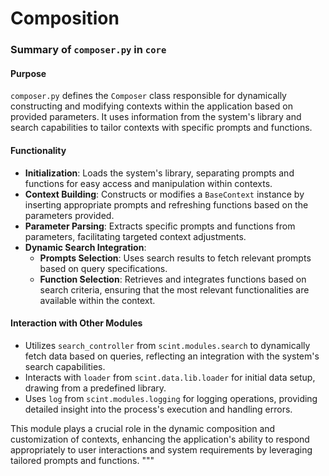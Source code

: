 # Composition

### Summary of `composer.py` in `core`

#### Purpose
`composer.py` defines the `Composer` class responsible for dynamically constructing and modifying contexts within the application based on provided parameters. It uses information from the system's library and search capabilities to tailor contexts with specific prompts and functions.

#### Functionality
- **Initialization**: Loads the system's library, separating prompts and functions for easy access and manipulation within contexts.
- **Context Building**: Constructs or modifies a `BaseContext` instance by inserting appropriate prompts and refreshing functions based on the parameters provided.
- **Parameter Parsing**: Extracts specific prompts and functions from parameters, facilitating targeted context adjustments.
- **Dynamic Search Integration**:
  - **Prompts Selection**: Uses search results to fetch relevant prompts based on query specifications.
  - **Function Selection**: Retrieves and integrates functions based on search criteria, ensuring that the most relevant functionalities are available within the context.

#### Interaction with Other Modules
- Utilizes `search_controller` from `scint.modules.search` to dynamically fetch data based on queries, reflecting an integration with the system's search capabilities.
- Interacts with `loader` from `scint.data.lib.loader` for initial data setup, drawing from a predefined library.
- Uses `log` from `scint.modules.logging` for logging operations, providing detailed insight into the process's execution and handling errors.

This module plays a crucial role in the dynamic composition and customization of contexts, enhancing the application's ability to respond appropriately to user interactions and system requirements by leveraging tailored prompts and functions.
"""
